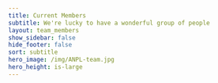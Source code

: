 ```yaml
---
title: Current Members
subtitle: We're lucky to have a wonderful group of people
layout: team_members
show_sidebar: false
hide_footer: false
sort: subtitle
hero_image: /img/ANPL-team.jpg
hero_height: is-large
---
```

